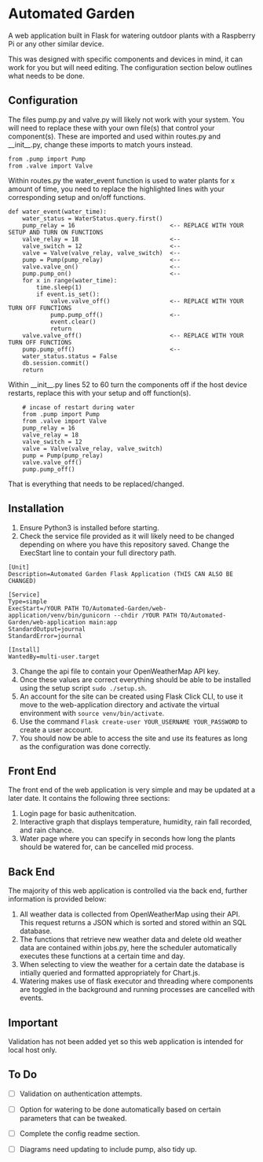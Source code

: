 # Automated Garden

A web application built in Flask for watering outdoor plants with a Raspberry Pi or any other similar device.

This was designed with specific components and devices in mind, it can work for you but will need editing. The configuration section below outlines what needs to be done.

## Configuration
The files pump.py and valve.py will likely not work with your system. You will need to replace these with your own file(s) that control your component(s).
These are imported and used within routes.py and \_\_init__.py, change these imports to match yours instead.
```
from .pump import Pump 
from .valve import Valve
```
Within routes.py the water_event function is used to water plants for x amount of time, you need to replace the highlighted lines with your corresponding setup and on/off functions.
```
def water_event(water_time):
    water_status = WaterStatus.query.first()
    pump_relay = 16                           <-- REPLACE WITH YOUR SETUP AND TURN ON FUNCTIONS
    valve_relay = 18                          <--
    valve_switch = 12                         <--
    valve = Valve(valve_relay, valve_switch)  <--
    pump = Pump(pump_relay)                   <--
    valve.valve_on()                          <--
    pump.pump_on()                            <--
    for x in range(water_time):
        time.sleep(1)
        if event.is_set():
            valve.valve_off()                 <-- REPLACE WITH YOUR TURN OFF FUNCTIONS
            pump.pump_off()                   <--
            event.clear()
            return
    valve.valve_off()                         <-- REPLACE WITH YOUR TURN OFF FUNCTIONS
    pump.pump_off()                           <--
    water_status.status = False
    db.session.commit()
    return
```
Within \_\_init__.py lines 52 to 60 turn the components off if the host device restarts, replace this with your setup and off function(s). 
```
    # incase of restart during water
    from .pump import Pump
    from .valve import Valve
    pump_relay = 16
    valve_relay = 18
    valve_switch = 12
    valve = Valve(valve_relay, valve_switch)
    pump = Pump(pump_relay)
    valve.valve_off()
    pump.pump_off()
```
That is everything that needs to be replaced/changed.

## Installation
1. Ensure Python3 is installed before starting.
2. Check the service file provided as it will likely need to be changed depending on where you have this repository saved. Change the ExecStart line to contain your full directory path.
```
[Unit]
Description=Automated Garden Flask Application (THIS CAN ALSO BE CHANGED)

[Service]
Type=simple
ExecStart=/YOUR PATH TO/Automated-Garden/web-application/venv/bin/gunicorn --chdir /YOUR PATH TO/Automated-Garden/web-application main:app
StandardOutput=journal
StandardError=journal

[Install]
WantedBy=multi-user.target
```
3. Change the api file to contain your OpenWeatherMap API key.
4. Once these values are correct everything should be able to be installed using the setup script ```sudo ./setup.sh```.
5. An account for the site can be created using Flask Click CLI, to use it move to the web-application directory and activate the virtual environment with ```source venv/bin/activate```.
6. Use the command ```Flask create-user YOUR_USERNAME YOUR_PASSWORD``` to create a user account.
7. You should now be able to access the site and use its features as long as the configuration was done correctly. 

## Front End
The front end of the web application is very simple and may be updated at a later date. It contains the following three sections:
1. Login page for basic authenitcation.
2. Interactive graph that displays temperature, humidity, rain fall recorded, and rain chance.
3. Water page where you can specify in seconds how long the plants should be watered for, can be cancelled mid process.

## Back End
The majority of this web application is controlled via the back end, further information is provided below:
1. All weather data is collected from OpenWeatherMap using their API. This request returns a JSON which is sorted and stored within an SQL database.
2. The functions that retrieve new weather data and delete old weather data are contained within jobs.py, here the scheduler automatically executes these functions at a certain time and day.
4. When selecting to view the weather for a certain date the database is intially queried and formatted appropriately for Chart.js.
5. Watering makes use of flask executor and threading where components are toggled in the background and running processes are cancelled with events.

## Important
Validation has not been added yet so this web application is intended for local host only.

## To Do
- [ ] Validation on authentication attempts.
- [ ] Option for watering to be done automatically based on certain parameters that can be tweaked.
- [ ] Complete the config readme section.
- [ ] Diagrams need updating to include pump, also tidy up.


